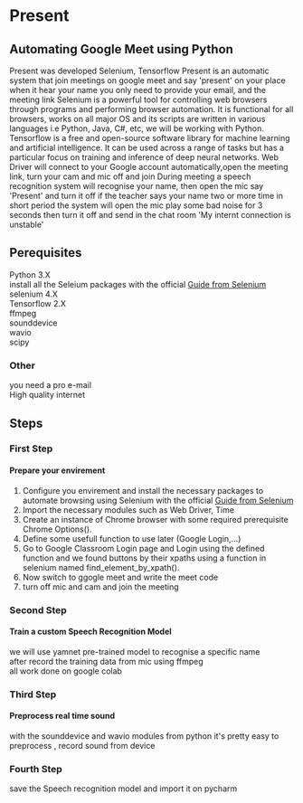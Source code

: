 # Present
## Automating Google Meet using Python
Present was developed Selenium, Tensorflow
Present is an automatic system that join meetings on google meet and say 'present' on your place when it hear your name
you only need to provide your email, and the meeting link
Selenium is a powerful tool for controlling web browsers through programs and performing browser automation. It is functional for all browsers, works on all major OS and its scripts are written in various languages i.e Python, Java, C#, etc, we will be working with Python.
Tensorflow is a free and open-source software library for machine learning and artificial intelligence. It can be used across a range of tasks but has a particular focus on training and inference of deep neural networks.
Web Driver will connect to your Google account automatically,open the meeting link, turn your cam and mic off and join
During meeting a speech recognition system will recognise your name, then open the mic say 'Present' and turn it off
if the teacher says your name two or more time in short period the system will open the mic play some bad noise for 3 seconds then turn it off and send in the chat room 'My internt connection is unstable' <br/>
## Perequisites <br/>
Python 3.X <br/>
install all the Seleium packages with the official [Guide from Selenium](https://selenium-python.readthedocs.io/installation.html#) <br/>
selenium 4.X <br/>
Tensorflow 2.X <br/>
ffmpeg <br/>
sounddevice <br/>
wavio <br/>
scipy <br/>
### Other <br/>
you need a pro e-mail <br/>
High quality internet <br/>
## Steps <br/>
### First Step
#### Prepare your envirement <br/>
1. Configure you envirement and install the necessary packages to automate browsing using Selenium with the official [Guide from Selenium](https://selenium-python.readthedocs.io/installation.html#) <br/>
2. Import the necessary modules such as Web Driver, Time  
3. Create an instance of Chrome browser with some required prerequisite Chrome Options().
4. Define some usefull function to use later (Google Login,...)
5. Go to Google Classroom Login page and Login using the defined function and we found buttons by their xpaths using a function in selenium named find_element_by_xpath().
6. Now switch to ggogle meet and write the meet code
7. turn off mic and cam and join the meeting
### Second Step <br/>
#### Train a custom Speech Recognition Model <br/>
we will use yamnet pre-trained model to recognise a specific name <br/>
after record the training data from mic using ffmpeg <br/>
all work done on google colab <br/>
### Third Step <br/>
#### Preprocess real time sound <br/>
with the sounddevice and wavio modules from python it's pretty easy to preprocess , record sound from device <br/>
### Fourth Step <br/>
save the Speech recognition model and import it on pycharm <br/>
